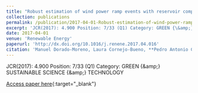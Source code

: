 ```yaml
---
title: "Robust estimation of wind power ramp events with reservoir computing"
collection: publications
permalink: /publication/2017-04-01-Robust-estimation-of-wind-power-ramp-events-with-reservoir-computing
excerpt: 'JCR(2017): 4.900 Position: 7/33 (Q1) Category: GREEN {\&amp;} SUSTAINABLE SCIENCE {\&amp;} TECHNOLOGY'
date: 2017-04-01
venue: 'Renewable Energy'
paperurl: 'http://dx.doi.org/10.1016/j.renene.2017.04.016'
citation: 'Manuel Dorado-Moreno, Laura Cornejo-Bueno, **Pedro Antonio Gutiérrez, **, Luis Prieto, César Hervás-Martínez, Sancho Salcedo-Sanz, &quot;Robust estimation of wind power ramp events with reservoir computing.&quot; Renewable Energy, Vol. 111, 2017, pp.428-437.'
---
```

JCR(2017): 4.900 Position: 7/33 (Q1) Category: GREEN {\&amp;} SUSTAINABLE SCIENCE {\&amp;} TECHNOLOGY

[Access paper here](http://dx.doi.org/10.1016/j.renene.2017.04.016){:target="_blank"}
